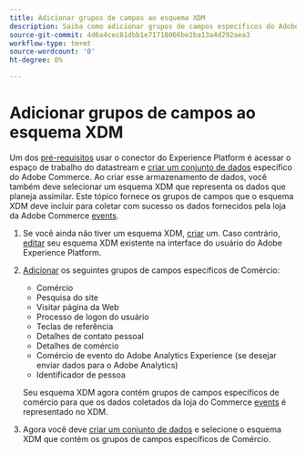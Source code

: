 ```yaml
---
title: Adicionar grupos de campos ao esquema XDM
description: Saiba como adicionar grupos de campos específicos do Adobe Commerce a um esquema XDM.
source-git-commit: 4d6a4cec81dbb1e71718066be2ba13a4d292aea3
workflow-type: tm+mt
source-wordcount: '0'
ht-degree: 0%

---
```


# Adicionar grupos de campos ao esquema XDM

Um dos [pré-requisitos](overview.md#prereqs) usar o conector do Experience Platform é acessar o espaço de trabalho do datastream e [criar um conjunto de dados](https://experienceleague.adobe.com/docs/experience-platform/edge/datastreams/overview.html?lang=en) específico do Adobe Commerce. Ao criar esse armazenamento de dados, você também deve selecionar um esquema XDM que representa os dados que planeja assimilar. Este tópico fornece os grupos de campos que o esquema XDM deve incluir para coletar com sucesso os dados fornecidos pela loja da Adobe Commerce [events](events.md).

1. Se você ainda não tiver um esquema XDM, [criar](https://experienceleague.adobe.com/docs/experience-platform/xdm/ui/resources/schemas.html?lang=en#create) um. Caso contrário, [editar](https://experienceleague.adobe.com/docs/experience-platform/xdm/ui/resources/schemas.html?lang=en#edit) seu esquema XDM existente na interface do usuário do Adobe Experience Platform.
1. [Adicionar](https://experienceleague.adobe.com/docs/experience-platform/xdm/ui/resources/schemas.html?lang=en#add-field-groups) os seguintes grupos de campos específicos de Comércio:

   - Comércio
   - Pesquisa do site
   - Visitar página da Web
   - Processo de logon do usuário
   - Teclas de referência
   - Detalhes de contato pessoal
   - Detalhes de comércio
   - Comércio de evento do Adobe Analytics Experience (se desejar enviar dados para o Adobe Analytics)
   - Identificador de pessoa

   Seu esquema XDM agora contém grupos de campos específicos de comércio para que os dados coletados da loja do Commerce [events](events.md) é representado no XDM.
1. Agora você deve [criar um conjunto de dados](https://experienceleague.adobe.com/docs/experience-platform/edge/datastreams/overview.html?lang=en) e selecione o esquema XDM que contém os grupos de campos específicos de Comércio.
